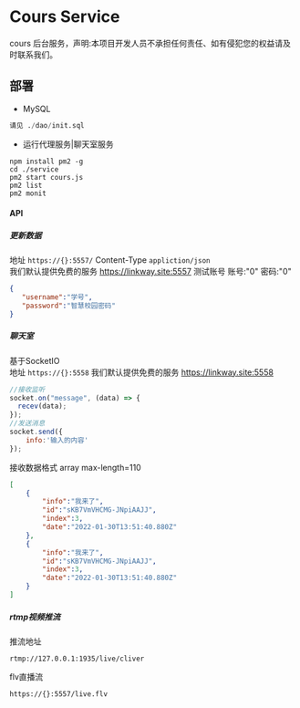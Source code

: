 # Cours Service  

cours 后台服务，声明:本项目开发人员不承担任何责任、如有侵犯您的权益请及时联系我们。

## 部署  

* MySQL  

```sql
请见 ./dao/init.sql  
```

* 运行代理服务|聊天室服务

```shell
npm install pm2 -g  
cd ./service  
pm2 start cours.js  
pm2 list  
pm2 monit  
 ```

#### API  

##### 更新数据  

地址 `https://{}:5557/` Content-Type `appliction/json`  
我们默认提供免费的服务 <https://linkway.site:5557>
测试账号 账号:"0" 密码:"0"  

 ```json
{
    "username":"学号",
    "password":"智慧校园密码"
}
 ```  

##### 聊天室  

基于SocketIO  
地址 `https://{}:5558`
我们默认提供免费的服务 <https://linkway.site:5558>  

```javascript
//接收监听
socket.on("message", (data) => {
  recev(data);
});
//发送消息
socket.send({
    info:'输入的内容'
});
```

接收数据格式 array max-length=110  

```json
[
    {
        "info":"我来了",
        "id":"sKB7VmVHCMG-JNpiAAJJ",
        "index":3,
        "date":"2022-01-30T13:51:40.880Z"
    },
    {
        "info":"我来了",
        "id":"sKB7VmVHCMG-JNpiAAJJ",
        "index":3,
        "date":"2022-01-30T13:51:40.880Z"
    }
]
```

##### rtmp视频推流  

推流地址  

```shell
rtmp://127.0.0.1:1935/live/cliver
```

flv直播流  

```shell
https://{}:5557/live.flv  
```
